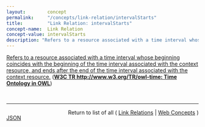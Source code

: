 ```yaml
---
layout:        concept
permalink:     "/concepts/link-relation/intervalStarts"
title:         "Link Relation: intervalStarts"
concept-name:  Link Relation
concept-value: intervalStarts
description: "Refers to a resource associated with a time interval whose beginning coincides with the beginning of the time interval associated with the context resource, and ends after the end of the time interval associated with the context resource."
---
```


[Refers to a resource associated with a time interval whose beginning coincides with the beginning of the time interval associated with the context resource, and ends after the end of the time interval associated with the context resource.](http://www.w3.org/TR/owl-time/#time:intervalStarts "Read documentation for Link Relation &#34;intervalStarts&#34;") (**[W3C TR http://www.w3.org/TR/owl-time: Time Ontology in OWL](/specs/W3C/TR/owl-time "OWL-Time is an OWL-2 DL ontology of temporal concepts, for describing the temporal properties of resources in the world or described in Web pages. The ontology provides a vocabulary for expressing facts about topological (ordering) relations among instants and intervals, together with information about durations, and about temporal position including date-time information. Time positions and durations may be expressed using either the conventional (Gregorian) calendar and clock, or using another temporal reference system such as Unix-time, geologic time, or different calendars.")**)

<br/>
<hr/>

<p style="float : left"><a href="./intervalStarts.json" title="JSON representing this particular Web Concept value">JSON</a></p>
<p style="text-align: right">Return to list of all ( <a href="../link-relation/">Link Relations</a> | <a href="../">Web Concepts</a> )</p>

